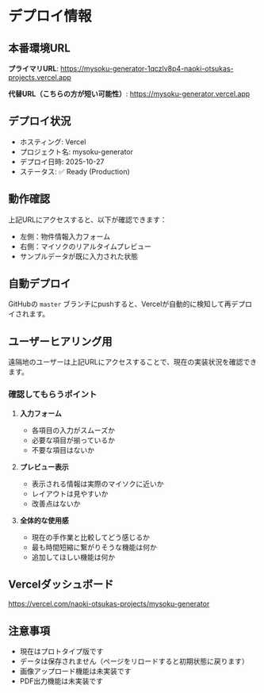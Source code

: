 # デプロイ情報

## 本番環境URL

**プライマリURL**: https://mysoku-generator-1qczlv8p4-naoki-otsukas-projects.vercel.app

**代替URL（こちらの方が短い可能性）**: https://mysoku-generator.vercel.app

## デプロイ状況

- ホスティング: Vercel
- プロジェクト名: mysoku-generator
- デプロイ日時: 2025-10-27
- ステータス: ✅ Ready (Production)

## 動作確認

上記URLにアクセスすると、以下が確認できます：
- 左側：物件情報入力フォーム
- 右側：マイソクのリアルタイムプレビュー
- サンプルデータが既に入力された状態

## 自動デプロイ

GitHubの `master` ブランチにpushすると、Vercelが自動的に検知して再デプロイされます。

## ユーザーヒアリング用

遠隔地のユーザーは上記URLにアクセスすることで、現在の実装状況を確認できます。

### 確認してもらうポイント

1. **入力フォーム**
   - 各項目の入力がスムーズか
   - 必要な項目が揃っているか
   - 不要な項目はないか

2. **プレビュー表示**
   - 表示される情報は実際のマイソクに近いか
   - レイアウトは見やすいか
   - 改善点はないか

3. **全体的な使用感**
   - 現在の手作業と比較してどう感じるか
   - 最も時間短縮に繋がりそうな機能は何か
   - 追加してほしい機能は何か

## Vercelダッシュボード

https://vercel.com/naoki-otsukas-projects/mysoku-generator

## 注意事項

- 現在はプロトタイプ版です
- データは保存されません（ページをリロードすると初期状態に戻ります）
- 画像アップロード機能は未実装です
- PDF出力機能は未実装です
